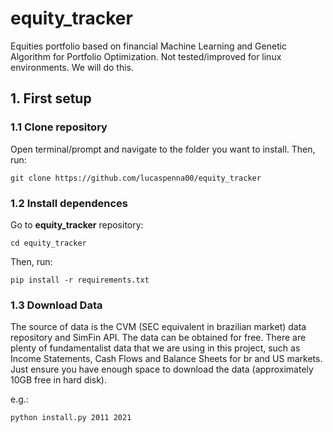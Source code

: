 # equity_tracker

Equities portfolio based on financial Machine Learning and Genetic Algorithm for Portfolio Optimization.
Not tested/improved for linux environments. We will do this.

## 1. First setup

### 1.1 Clone repository

Open terminal/prompt and navigate to the folder you want to install. Then, run:

`
git clone https://github.com/lucaspenna00/equity_tracker
`

### 1.2 Install dependences

Go to **equity_tracker** repository:

`
cd equity_tracker
`

Then, run:

`
pip install -r requirements.txt
`

### 1.3 Download Data

The source of data is the CVM (SEC equivalent in brazilian market) data repository and SimFin API. The data can be obtained for free.
There are plenty of fundamentalist data that we are using in this project, such as Income Statements, Cash Flows and Balance Sheets for br and US markets.
Just ensure you have enough space to download the data (approximately 10GB free in hard disk).

e.g.:

`
python install.py 2011 2021
`
